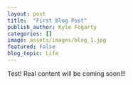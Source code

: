 ```yaml
---
layout: post
title:  "First Blog Post"
publish_author: Kyle Fogarty
categories: []
image: assets/images/blog_1.jpg
featured: False
blog_topic: Life
---
```


Test! Real content will be coming soon!!!
